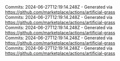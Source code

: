 Commits: 2024-06-27T12:19:14.248Z - Generated via https://github.com/marketplace/actions/artificial-grass
<br>
Commits: 2024-06-27T12:19:14.248Z - Generated via https://github.com/marketplace/actions/artificial-grass
<br>
Commits: 2024-06-27T12:19:14.248Z - Generated via https://github.com/marketplace/actions/artificial-grass
<br>
Commits: 2024-06-27T12:19:14.248Z - Generated via https://github.com/marketplace/actions/artificial-grass
<br>
Commits: 2024-06-27T12:19:14.248Z - Generated via https://github.com/marketplace/actions/artificial-grass
<br>
